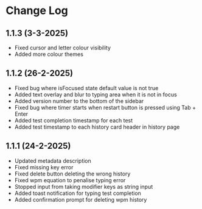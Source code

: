 # Change Log

## 1.1.3 (3-3-2025)

- Fixed cursor and letter colour visibility
- Added more colour themes

## 1.1.2 (26-2-2025)

- Fixed bug where isFocused state default value is not true
- Added text overlay and blur to typing area when it is not in focus
- Added version number to the bottom of the sidebar
- Fixed bug where timer starts when restart button is pressed using Tab + Enter
- Added test completion timestamp for each test
- Added test timestamp to each history card header in history page

## 1.1.1 (24-2-2025)

- Updated metadata description
- Fixed missing key error
- Fixed delete button deleting the wrong history
- Fixed wpm equation to penalise typing error
- Stopped input from taking modifier keys as string input
- Added toast notification for typing test completion
- Added confirmation prompt for deleting wpm history
